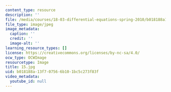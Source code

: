 ```yaml
---
content_type: resource
description: ''
file: /media/courses/18-03-differential-equations-spring-2010/b018188a13f707566b101bc5c273f83f_15.jpg
file_type: image/jpeg
image_metadata:
  caption: ''
  credit: ''
  image-alt: ''
learning_resource_types: []
license: https://creativecommons.org/licenses/by-nc-sa/4.0/
ocw_type: OCWImage
resourcetype: Image
title: 15.jpg
uid: b018188a-13f7-0756-6b10-1bc5c273f83f
video_metadata:
  youtube_id: null
---
```

